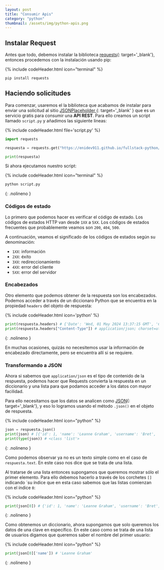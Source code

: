 ```yaml
---
layout: post
title: "Consumir Apis"
category: "python"
thumbnail: /assets/img/python-apis.png
---
```


## Instalar Request

Antes que todo, debemos instalar la biblioteca [requests](https://pypi.org/project/requests/){: target='_blank'}, entonces procedemos con la instalación usando pip:

{% include codeHeader.html icon="terminal" %}
```bash
pip install requests
```

## Haciendo solicitudes

Para comenzar, usaremos el la biblioteca que acabamos de instalar para enviar una solicitud al sitio [JSONPlaceholder ](https://jsonplaceholder.typicode.com/){: target='_blank' } que es un servicio gratis para consumir una **API REST**. Para ello creamos un script llamado `script.py` y añadimos las siguiente lineas:

{% include codeHeader.html file='script.py' %}
```python
import requests

respuesta = requests.get("https://enidev911.github.io/fullstack-python/")

print(respuesta)
```

Si ahora ejecutamos nuestro script:

{% include codeHeader.html icon="terminal" %}
```bash
python script.py
```
{: .nolineno }

### Códigos de estado

Lo primero que podemos hacer es verificar el código de estado. Los códigos de estados HTTP van desde `1XX` a `5XX`. Los códigos de estados frecuentes que probablemente veamos son `200`, `404`, `500`.

A continuación, veamos el significado de los códigos de estados según su denominación:

- `1XX`: información
- `2XX`: éxito
- `3XX`: redireccionamiento
- `4XX`: error del cliente
- `5XX`: error del servidor

### Encabezados

Otro elemento que podemos obtener de la respuesta son los encabezados. Podemos acceder a través de un diccionaro Python que se encuentra en la propiedad `headers` del objeto de respuesta:

{% include codeHeader.html icon='python' %}
```python
print(respuesta.headers) # {'Date': 'Wed, 01 May 2024 13:37:15 GMT', 'Content-Type': 'application/json; charset=utf-8', 'Transfer-Encoding': 'chunked', 'Connection': 'keep-alive', 'Report-To': '{"group":"heroku-nel","max_age":3600,"endpoints":[{"url":"https://nel.heroku.com/reports?ts=1714495292&sid=e11707d5-02a7-43ef-b45e-2cf4d2036f7d&s=%2FCC1PKoKy0QWpcf2ZYFyAFxs6vdiUDXoaLAFUSb9Rak%3D"}]}', 'Reporting-Endpoints': 'heroku-nel=https://nel.heroku.com/reports?ts=1714495292&sid=e11707d5-02a7-43ef-b45e-2cf4d2036f7d&s=%2FCC1PKoKy0QWpcf2ZYFyAFxs6vdiUDXoaLAFUSb9Rak%3D', 'Nel': '{"report_to":"heroku-nel","max_age":3600,"success_fraction":0.005,"failure_fraction":0.05,"response_headers":["Via"]}', 'X-Powered-By': 'Express', 'X-Ratelimit-Limit': '1000', 'X-Ratelimit-Remaining': '999', 'X-Ratelimit-Reset': '1714495323', 'Vary': 'Origin, Accept-Encoding', 'Access-Control-Allow-Credentials': 'true', 'Cache-Control': 'max-age=43200', 'Pragma': 'no-cache', 'Expires': '-1', 'X-Content-Type-Options': 'nosniff', 'Etag': 'W/"6b80-Ybsq/K6GwwqrYkAsFxqDXGC7DoM"', 'Content-Encoding': 'gzip', 'Via': '1.1 vegur', 'CF-Cache-Status': 'HIT', 'Age': '4386', 'Server': 'cloudflare', 'CF-RAY': '87d02a4a4f921e7c-EZE', 'alt-svc': 'h3=":443"; ma=86400'}
print(respuesta.headers["Content-Type"]) # application/json; charset=utf-8
```
{: .nolineno }

En muchas ocasiones, quizás no necesitemos usar la información de encabezado directamente, pero se encuentra allí si se requiere.

### Transformando a JSON

Ahora si sabemos que `application/json` es el tipo de contenido de la respuesta, podemos hacer que Requests convierta la respuesta en un diccionario y una lista para que podamos acceder a los datos con mayor facilidad.

Para ello necesitamos que los datos se analicen como [JSON](https://www.json.org/json-es.html){: target='_blank'}, y eso lo logramos usando el método `.json()` en el objeto de respuesta.

{% include codeHeader.html icon="python" %}
```python
json = respuesta.json() 
print(json) # [{'id': 1, 'name': 'Leanne Graham', 'username': 'Bret', 'email': 'Sincere@april.biz', 'address': {'street': 'Kulas Light', 'suite': 'Apt. 556', 'city': 'Gwenborough', 'zipcode': '92998-3874', 'geo': {'lat': '-37.3159', 'lng': '81.1496'}}, 'phone': '1-770-736-8031 x56442', 'website': 'hildegard.org', 'company': {'name': 'Romaguera-Crona', 'catchPhrase': 'Multi-layered client-server neural-net', 'bs': 'harness real-time e-markets'}}, {...}, {...}, {...}, {....}]
print(type(json)) # <class 'list'>
```
{: .nolineno }

Como podemos observar ya no es un texto simple como en el caso de `respuesta.text`. En este caso nos dice que se trata de una lista.

Al tratarse de una lista entonces supongamos que queremos mostrar sólo el primer elemento. Para ello debemos hacerlo a través de los corchetes `[]` indicando ´su índice que en esta caso sabemos que las listas comienzan con el índice `0`:

{% include codeHeader.html icon="python" %}
```python
print(json[0]) # {'id': 1, 'name': 'Leanne Graham', 'username': 'Bret', 'email': 'Sincere@april.biz', 'address': {'street': 'Kulas Light', 'suite': 'Apt. 556', 'city': 'Gwenborough', 'zipcode': '92998-3874', 'geo': {'lat': '-37.3159', 'lng': '81.1496'}}, 'phone': '1-770-736-8031 x56442', 'website': 'hildegard.org', 'company': {'name': 'Romaguera-Crona', 'catchPhrase': 'Multi-layered client-server neural-net', 'bs': 'harness real-time e-markets'}}
```
{: .nolineno }

Como obtenemos un diccionario, ahora supongamos que solo queremos los datos de una clave en específico. En este caso como se trata de una lista de usuarios digamos que queremos saber el nombre del primer usuario:

{% include codeHeader.html icon="python" %}
```python
print(json[0]['name']) # 'Leanne Graham'
```
{: .nolineno }